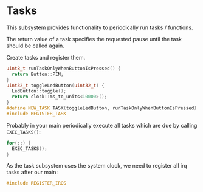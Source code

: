 # Tasks

This subsystem provides functionality to periodically run tasks /
functions.

The return value of a task specifies the requested pause until the
task should be called again.

Create tasks and register them.
```C++
uint8_t runTaskOnlyWhenButtonIsPressed() {
  return Button::PIN;
}
uint32_t toggleLedButton(uint32_t) {
  LedButton::toggle();
  return clock::ms_to_units<10000>();
}
#define NEW_TASK TASK(toggleLedButton, runTaskOnlyWhenButtonIsPressed)
#include REGISTER_TASK
```

Probably in your main periodically execute all tasks which are due
by calling `EXEC_TASKS()`:
```C++
for(;;) {
  EXEC_TASKS();
}
```

As the task subsystem uses the system clock, we need to register all
irq tasks after our main:
```C++
#include REGISTER_IRQS
```




